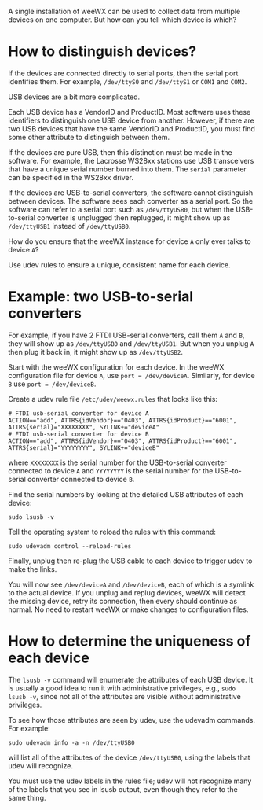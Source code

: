 A single installation of weeWX can be used to collect data from multiple devices on one computer.  But how can you tell which device is which?

# How to distinguish devices?

If the devices are connected directly to serial ports, then the serial port identifies them.  For example, `/dev/ttyS0` and `/dev/ttyS1` or `COM1` and `COM2`.

USB devices are a bit more complicated.

Each USB device has a VendorID and ProductID.  Most software uses these identifiers to distinguish one USB device from another.  However, if there are two USB devices that have the same VendorID and ProductID, you must find some other attribute to distinguish between them.

If the devices are pure USB, then this distinction must be made in the software.  For example, the Lacrosse WS28xx stations use USB transceivers that have a unique serial number burned into them.  The `serial` parameter can be specified in the WS28xx driver.

If the devices are USB-to-serial converters, the software cannot distinguish between devices.  The software sees each converter as a serial port.  So the software can refer to a serial port such as `/dev/ttyUSB0`, but when the USB-to-serial converter is unplugged then replugged, it might show up as `/dev/ttyUSB1` instead of `/dev/ttyUSB0`.

How do you ensure that the weeWX instance for device `A` only ever talks to device `A`?

Use udev rules to ensure a unique, consistent name for each device.

# Example: two USB-to-serial converters

For example, if you have 2 FTDI USB-serial converters, call them `A` and `B`, they will show up as `/dev/ttyUSB0` and `/dev/ttyUSB1`.  But when you unplug `A` then plug it back in, it might show up as `/dev/ttyUSB2`.  

Start with the weeWX configuration for each device.  In the weeWX configuration file for device `A`, use `port = /dev/deviceA`.  Similarly, for device `B` use `port = /dev/deviceB`.

Create a udev rule file `/etc/udev/weewx.rules` that looks like this:

```
# FTDI usb-serial converter for device A
ACTION=="add", ATTRS{idVendor}=="0403", ATTRS{idProduct}=="6001", ATTRS{serial}="XXXXXXXX", SYLINK+="deviceA"
# FTDI usb-serial converter for device B
ACTION=="add", ATTRS{idVendor}=="0403", ATTRS{idProduct}=="6001", ATTRS{serial}="YYYYYYYY", SYLINK+="deviceB"
```
where `XXXXXXXX` is the serial number for the USB-to-serial converter connected to device `A` and `YYYYYYYY` is the serial number for the USB-to-serial converter connected to device `B`.

Find the serial numbers by looking at the detailed USB attributes of each device:

`sudo lsusb -v`

Tell the operating system to reload the rules with this command:

`sudo udevadm control --reload-rules`

Finally, unplug then re-plug the USB cable to each device to trigger udev to make the links.

You will now see `/dev/deviceA` and `/dev/deviceB`, each of which is a symlink to the actual device.  If you unplug and replug devices, weeWX will detect the missing device, retry its connection, then every should continue as normal.  No need to restart weeWX or make changes to configuration files.

# How to determine the uniqueness of each device

The `lsusb -v` command will enumerate the attributes of each USB device.  It is usually a good idea to run it with administrative privileges, e.g., `sudo lsusb -v`, since not all of the attributes are visible without administrative privileges.

To see how those attributes are seen by udev, use the udevadm commands.  For example:

`sudo udevadm info -a -n /dev/ttyUSB0`

will list all of the attributes of the device `/dev/ttyUSB0`, using the labels that udev will recognize.

You must use the udev labels in the rules file; udev will not recognize many of the labels that you see in lsusb output, even though they refer to the same thing.
